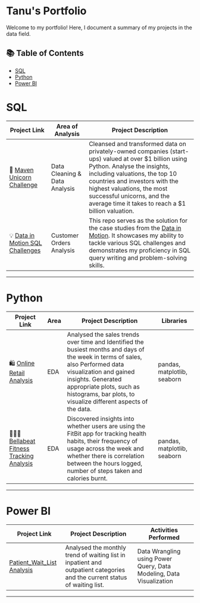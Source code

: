 # Tanu's Portfolio

Welcome to my portfolio! Here, I document a summary of my projects in the data field. 

## 📚 Table of Contents
- [SQL](#sql)
- [Python](#python)
- [Power BI](#PowerBI)

# SQL

| Project Link | Area of Analysis | Project Description | 
|---|---|---|
| 🦄 [Maven Unicorn Challenge](https://github.com/TQ05X78/Maven_Unicorn_Challenge) | Data Cleaning & Data Analysis | Cleansed and transformed data on privately-owned companies (start-ups) valued at over $1 billion using Python. Analyse the insights, including valuations, the top 10 countries and investors with the highest valuations, the most successful unicorns, and the average time it takes to reach a $1 billion valuation. |
| 💡 [Data in Motion SQL Challenges](https://github.com/TanuYadu/SQL-Case-Study-Challenge) | Customer Orders Analysis | This repo serves as the solution for the case studies from the [Data in Motion](https://d-i-motion.com/lessons/customer-orders-analysis/). It showcases my ability to tackle various SQL challenges and demonstrates my proficiency in SQL query writing and problem-solving skills. | 


  
***

# Python

| Project Link | Area | Project Description | Libraries |    
|---|---|---|---|
| 🛍 [Online Retail Analysis](https://github.com/TanuYadu/Online_Retail/blob/main/Online_Retail.ipynb) | EDA | Analysed  the sales trends over time and Identified the busiest months and days of the week in terms of sales, also Performed data visualization and gained insights. Generated appropriate plots, such as histograms, bar plots, to visualize different aspects of the data. | pandas, matplotlib, seaborn |
| 🏃🏻‍♀️ [Bellabeat Fitness Tracking Analysis](https://github.com/TanuYadu/Google_Data_Analytics_Capstone) | EDA |Discovered insights into whether users are using the FitBit app for tracking health habits, their frequency of usage across the week and whether there is correlation between the hours logged, number of steps taken and calories burnt. | pandas, matplotlib, seaborn |
***




# Power BI

| Project Link | Project Description | Activities Performed |
|---|---|---|
| [Patient_Wait_List Analysis](https://github.com/TQ05X78/Patient_Waiting_List_Analysis) | Analysed the monthly trend of waiting list in inpatient and outpatient categories and the current status of waiting list.| Data Wrangling using Power Query, Data Modeling, Data Visualization |

*** 
